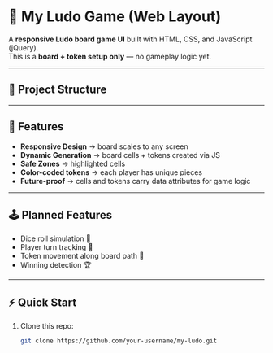 # 🎲 My Ludo Game (Web Layout)

A **responsive Ludo board game UI** built with HTML, CSS, and JavaScript (jQuery).  
This is a **board + token setup only** — no gameplay logic yet.

---

## 📂 Project Structure


---

## 🚀 Features
- **Responsive Design** → board scales to any screen
- **Dynamic Generation** → board cells + tokens created via JS
- **Safe Zones** → highlighted cells
- **Color-coded tokens** → each player has unique pieces
- **Future-proof** → cells and tokens carry data attributes for game logic

---

## 🕹️ Planned Features
- Dice roll simulation 🎲
- Player turn tracking 🔄
- Token movement along board path 🚶
- Winning detection 🏆

---

## ⚡ Quick Start
1. Clone this repo:
   ```bash
   git clone https://github.com/your-username/my-ludo.git
